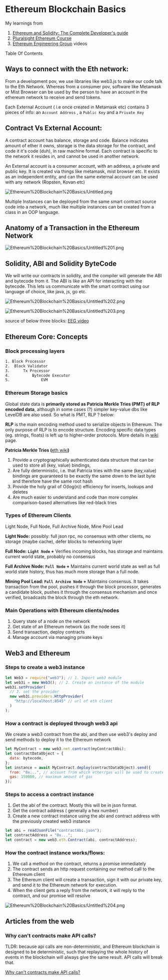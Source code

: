 # Ethereum Blockchain Basics

My learnings from

1. [Ethereum and Solidity: The Complete Developer's guide](https://www.udemy.com/course/ethereum-and-solidity-the-complete-developers-guide/)
2. [Pluralsight Ethereum Course](https://app.pluralsight.com/library/courses/ethereum-blockchain-developing-applications/table-of-contents)
3. [Ethereum Engineering Group](https://www.youtube.com/channel/UC2iGGbbKzS2hYwcZ9xBS-6A) videos

Table Of Contents

## Ways to connect with the Eth network:

From a development pov, we use libraries like web3.js to make our code talk to the Eth Network. Whereas from a consumer pov, software like Metamask or Mist Browser can be used by the person to have an account in the ethereum network to receive and send tokens.

Each External Account ( i.e once created in Metamask etc) contains 3 pieces of info: an `Account Address` , a `Public Key` and a `Private Key`

## Contract Vs External Account:

A contract account has balance, storage and code. Balance indicates amount of ether it owns, storage is the data storage for the contract, and code it it's code (duh), in raw machine format. Each contract is specific to the network it resides in, and cannot be used in another network.

An External account is a consumer account, with an address, a private and public key. It is created via things like metamask, mist browser etc. It exists as an independent entity, and can the same external account can be used with any network (Ropsten, Kovan etc)

![Ethereum%20Blockchain%20Basics/Untitled.png](Ethereum%20Blockchain%20Basics/Untitled.png)

Multiple Instances can be deployed from the same smart contract source code into a network, much like multiple instances can be created from a class in an OOP language.

## Anatomy of a Transaction in the Ethereum Network

![Ethereum%20Blockchain%20Basics/Untitled%201.png](Ethereum%20Blockchain%20Basics/Untitled%201.png)

## Solidity, ABI and Solidity ByteCode

We will write our contracts in solidity, and the compiler will generate the ABI and bytecode from it. The ABI is like an API for interacting with the bytecode. This lets us communicate with the smart contract using our language of choice, like java, js, go etc.

![Ethereum%20Blockchain%20Basics/Untitled%202.png](Ethereum%20Blockchain%20Basics/Untitled%202.png)

![Ethereum%20Blockchain%20Basics/Untitled%203.png](Ethereum%20Blockchain%20Basics/Untitled%203.png)

source of below three blocks: [EEG video](https://www.youtube.com/watch?v=VH0obZ2A0Yg&t=2402s)

## Ethereum Core: Concepts

### Block processing layers

```bash
1. Block Processor
2. 	Block Validator
3. 		Tx Processor
4. 			Bytecode Executor
5. 				EVM
```

### Ethereum Storage basics

Global state data is **primarily stored as Patricia Merkle Tries (PMT) of RLP encoded data**, although in some cases (?) simpler key-value dbs like LevelDB are also used. So what is PMT, RLP ? below:

**RLP** is the main encoding method used to serialize objects in Ethereum. The only purpose of RLP is to encode structure. Encoding specific data types (eg. strings, floats) is left up to higher-order protocols. More details in [wiki](https://eth.wiki/en/fundamentals/rlp) page.

**Patricia Merkle Tries (**[eth wiki](https://eth.wiki/en/fundamentals/patricia-tree)**)**

1. Provide a cryptographically authenticated data structure that can be used to store all (key, value) bindings,
2. Are fully deterministic, i.e. that Patricia tries with the same (key,value) bindings are guaranteed to be exactly the same down to the last byte and therefore have the same root hash
3. Provide the holy grail of O(log(n)) efficiency for inserts, lookups and deletes
4. Are much easier to understand and code than more complex comparison-based alternatives like red-black tries

### Types of Ethereum Clients

Light Node, Full Node, Full Archive Node, Mine Pool Lead

**Light Node:** possibly: full json rpc, no consensus with other clients, no storage (maybe cache), defer blocks to networking layer

**Full Node: `Light Node` +** Verifies incoming blocks, has storage and maintains current world state, probably no consensus

**Full Archive Node: `Full Node` +** Maintains current world state as well as full world state history, thus has much more storage than a full node.

**Mining Pool Lead: `Full Archive Node` +** Maintains consensus. It takes transaction from the pool, pushes it through the block processor, generates a candidate block, pushes it through the consensus mechanism and once verified, broadcasts the block through the eth network.

### Main Operations with Ethereum clients/nodes

1. Query state of a node on the network
2. Get state of an Ethereum network (as the node sees it)
3. Send transaction, deploy contracts
4. Manage account via managing private keys

## Web3 and Ethereum

### Steps to create a web3 instance

```jsx
let Web3 = require("web3"); // 1. Import web3 module
let web3i = new Web3(); // 2. Create an instance of the module
web3i.setProvider(
  // 3. set the provider
  new web3i.providers.HttpProvider(
    "http://localhost:8545" // url of eth client
  )
);
```

### How a contract is deployed through web3 api

We create a web3 contract from the abi, and then use web3's deploy and send methods to deploy it to the Ethereum network

```jsx
let MyContract = new web3.net.contract(myContractAbi);
let contractDataObject = {
  data: bytecode,
};
let instance = await MyContract.deploy(contractDataObject).send({
  from: "0x...", // account from which ether/gas will be used to create the contract
  gas: 150000, // maximum amount of gas
});
```

### Steps to access a contract instance

1. Get the abi of the contract. Mostly this will be in json format.
2. Get the contract address ( generally a hex number)
3. Create a new contract instance using the abi and contract address with the previously created web3 instance

```jsx
let abi = readJsonFile("contractAbi.json");
let contractAddress = "0x...";
let contract = new web3.eth.Contract(abi, contractAddress);
```

### How the contract instance works/flows:

1. We call a method on the contract, returns a promise immediately
2. The contract sends an http request containing our method call to the Ethereum client
3. The Ethereum client will create a transaction, sign it with our private key, and send it to the Ethereum network for execution.
4. When the client gets a reply from the network, it will reply to the contract, and our promise will resolve

![Ethereum%20Blockchain%20Basics/Untitled%204.png](Ethereum%20Blockchain%20Basics/Untitled%204.png)

## Articles from the web

### Why can't contracts make API calls?

TLDR: because api calls are non-deterministic, and Ethereum blockchain is designed to be deterministic, such that replaying the whole history of events in the blockchain will always give the same result. API calls will break that.

[Why can't contracts make API calls?](https://ethereum.stackexchange.com/a/334/22522)
